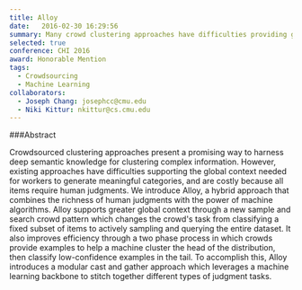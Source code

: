 ```yaml
---
title: Alloy
date:   2016-02-30 16:29:56
summary: Many crowd clustering approaches have difficulties providing global context to workers in order to generate meaningful categories. Alloy uses a sample-and-search technique to provide global context, and combines the deep semantic knowledge from human computation and the scalability of machine learning models to create rich structures from unorganized documents with high quality and efficiency
selected: true
conference: CHI 2016
award: Honorable Mention
tags:
  - Crowdsourcing
  - Machine Learning
collaborators:
  - Joseph Chang: josephcc@cmu.edu 
  - Niki Kittur: nkittur@cs.cmu.edu
---
```


###Abstract

Crowdsourced clustering approaches present a promising way to harness deep semantic knowledge for clustering complex information. However, existing approaches have difficulties supporting the global context needed for workers to generate meaningful categories, and are costly because all items require human judgments. We introduce Alloy, a hybrid approach that combines the richness of human judgments with the power of machine algorithms. Alloy supports greater global context through a new sample and search crowd pattern which changes the crowd's task from classifying a fixed subset of items to actively sampling and querying the entire dataset. It also improves efficiency through a two phase process in which crowds provide examples to help a machine cluster the head of the distribution, then classify low-confidence examples in the tail. To accomplish this, Alloy introduces a modular cast and gather approach which leverages a machine learning backbone to stitch together different types of judgment tasks.

